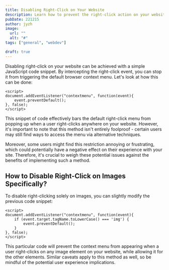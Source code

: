 ```yaml
---
title: Disabling Right-Click on Your Website
description: Learn how to prevent the right-click action on your website.
pubDate: 221215
author: jyzh
image:
  url: ""
  alt: "#"
tags: ["general", "webdev"]

draft: true
---
```


Disabling right-click on your website can be achieved with a simple JavaScript
code snippet. By intercepting the right-click event, you can stop it from
triggering the default browser context menu. Let's look at how this can be done:

```
<script>
document.addEventListener("contextmenu", function(event){
    event.preventDefault();
}, false);
</script>
```

This snippet of code effectively bars the default right-click menu from popping
up when a user right-clicks anywhere on your website. However, it's important to
note that this method isn't entirely foolproof - certain users may still find
ways to access the menu via alternative techniques.

Moreover, some users might find this restriction annoying or frustrating, which
could potentially have a negative effect on their experience with your site.
Therefore, it's crucial to weigh these potential issues against the benefits of
implementing such a method.

## How to Disable Right-Click on Images Specifically?

To disable right-clicking solely on images, you can slightly modify the previous
code snippet:

```
<script>
document.addEventListener("contextmenu", function(event){
    if (event.target.tagName.toLowerCase() === 'img') {
        event.preventDefault();
    }
}, false);
</script>
```

This particular code will prevent the context menu from appearing when a user
right-clicks on any image element on your website, while allowing it for the
other elements. Similar caveats apply to this method as well, so be mindful of
the potential user experience implications.
